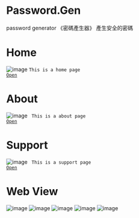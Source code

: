 # Password.Gen
password generator
《密碼產生器》
產生安全的密碼

# Home
![image](https://camo.githubusercontent.com/5dc20db79c92d22c2c1964050301a8cb2535e36ce1ce6b6f8614fab48c985b70/68747470733a2f2f6572696368736961372e6769746875622e696f2f70617373776f72642e67656e2f696d6167652f33323038636566332d326363312d366134322d626134612d3463303735386631306461382e6a706567)
<code>This is a home page
<a href="https://erichsia7.github.io/password.gen">Open</a>
</code>
# About
![image](https://camo.githubusercontent.com/5eee01cc8b317cccf98a08dff232df95669d72ba6c3151a0fbd65bf7444934bb/68747470733a2f2f6572696368736961372e6769746875622e696f2f70617373776f72642e67656e2f696d6167652f32356530626463382d663465642d313463622d653930612d3330613830393862623433612e706e67)
<code>
This is a about page
<a href="https://erichsia7.github.io/password.gen/about/">Open</a>
</code>
# Support
![image](https://erichsia7.github.io/password.gen/image/Yz0JyUZj1k2oxJTEmfWrGw8HpBms1fFCoBpgKeVEZUrcyd8mzNoDNLNinSU4Os9Y.jpeg)
<code>
This is a support page
<a href="https://erichsia7.github.io/password.gen/about/support_center/">Open</a>
</code>
# Web View
![image](https://erichsia7.github.io/password.gen/image/iphone_img/iphone_img-1.png)
![image](https://erichsia7.github.io/password.gen/image/iphone_img/iphone_img-2.png)
![image](https://erichsia7.github.io/password.gen/image/iphone_img/iphone_img-3.png)
![image](https://erichsia7.github.io/password.gen/image/iphone_img/iphone_img-4.png)
![image](https://erichsia7.github.io/password.gen/image/iphone_img/iphone_img-5.png)
